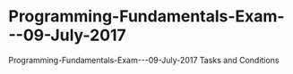 # Programming-Fundamentals-Exam---09-July-2017
Programming-Fundamentals-Exam---09-July-2017 Tasks and Conditions

